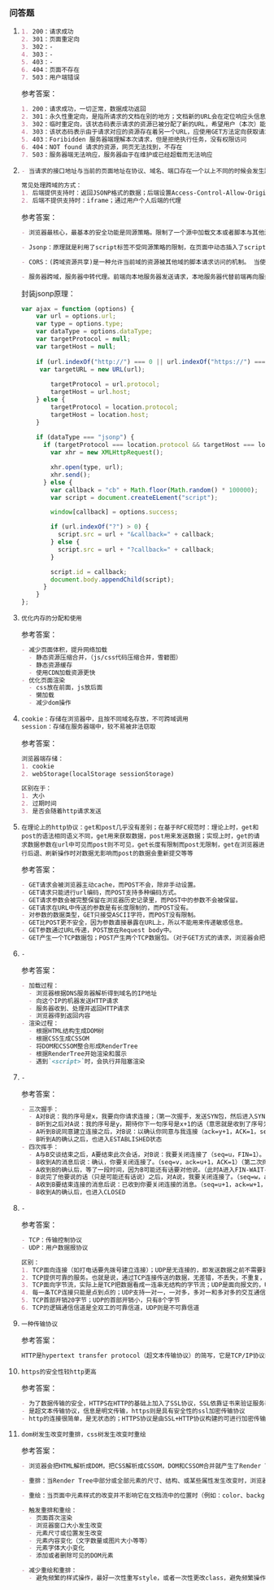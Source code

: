 ### 问答题

1. ```markdown
   1. 200：请求成功
   2. 301：页面重定向
   3. 302：-
   4. 303：-
   5. 403：-
   6. 404：页面不存在
   7. 503：用户端错误
   ```
   
   
   参考答案：
   
   ```markdown
   1. 200：请求成功，一切正常，数据成功返回
   2. 301：永久性重定向，是指所请求的文档在别的地方；文档新的URL会在定位响应头信息中给出。浏览器会自动连接到新的URL
   3. 302：临时重定向，该状态码表示请求的资源已被分配了新的URL，希望用户（本次）能使用新的URL访问
   4. 303：该状态码表示由于请求对应的资源存在着另一个URL，应使用GET方法定向获取请求的资源
   5. 403：Foribidden 服务器端理解本次请求，但是拒绝执行任务，没有权限访问
   6. 404：NOT found 请求的资源，网页无法找到，不存在
   7. 503：服务器端无法响应，服务器由于在维护或已经超载而无法响应
   ```
   
   
   
2. ```markdown
   - 当请求的接口地址与当前的页面地址在协议、域名、端口存在一个以上不同的时候会发生跨域；
   
   常见处理跨域的方式：
   1. 后端提供支持时：返回JSONP格式的数据；后端设置Access-Control-Allow-Origin属性
   2. 后端不提供支持时：iframe；通过用户个人后端的代理
   ```
   
   参考答案：
   
   ```markdown
   - 浏览器最核心，最基本的安全功能是同源策略。限制了一个源中加载文本或者脚本与其他源中资源的交互方式，当浏览器执行一个脚本时会检查是否同源，只有同源的脚本才会执行，如果不同源即为跨域
   
   - Jsonp：原理就是利用了script标签不受同源策略的限制，在页面中动态插入了script，script标签的src属性就是后端api接口的地址，并且以get的方式将前端回调处理函数名称告诉后端，后端在响应请求时会将回调返还，并且将数据以参数的形式传递回去
   
   - CORS：(跨域资源共享)是一种允许当前域的资源被其他域的脚本请求访问的机制。 当使用XMLHttpRequest发送请求时，浏览器如果发现违反了同源策略就会自动加上一个请求头：origin,后端在接受到请求后确定响应后会在Response Headers中加入一个属性：Access-Control-Allow-Origin,值就是发起请求的源地址，浏览器得到响应会进行判断Access-Control-Allow-Origin的值是否和当前的地址相同，只有匹配成功后才进行响应处理。现代浏览器中和移动端都支持CORS，IE下需要8+
   
   - 服务器跨域，服务器中转代理。前端向本地服务器发送请求，本地服务器代替前端再向服务器接口发送请求进行服务器间通信，本地服务器是个中转站的角色，再将响应的数据返回给前端
   ```
   
   封装jsonp原理：

   ```js
   var ajax = function (options) {
       var url = options.url;
       var type = options.type;
       var dataType = options.dataType;
       var targetProtocol = null;
       var targetHost = null;
       
       if (url.indexOf("http://") === 0 || url.indexOf("https://") === 0) {
   		var targetURL = new URL(url);
           
           targetProtocol = url.protocol;
           targetHost = url.host;
       } else {
           targetProtocol = location.protocol;
           targetHost = location.host;
       }
       
       if (dataType === "jsonp") {
         if (targetProtocol === location.protocol && targetHost === location.host) {
           var xhr = new XMLHttpRequest();
   
           xhr.open(type, url);
           xhr.send();
         } else {
           var callback = "cb" + Math.floor(Math.random() * 100000);
           var script = document.createELement("script");
   
           window[callback] = options.success;
   
           if (url.indexOf("?") > 0) {
             script.src = url + "&callback=" + callback;
           } else {
             script.src = url + "?callback=" + callback;
           }
   
           script.id = callback;
           document.body.appendChild(script);
         }
       }
   };
   ```
   
   
   
3. `优化内存的分配和使用` 

   参考答案：

   ```markdown
   - 减少页面体积，提升网络加载
     - 静态资源压缩合并，（js/css代码压缩合并，雪碧图）
     - 静态资源缓存
     - 使用CDN加载资源更快
   - 优化页面渲染
     - css放在前面，js放后面
     - 懒加载
     - 减少dom操作
   ```

   

4. ```markdown
   cookie：存储在浏览器中，且按不同域名存放，不可跨域调用
   session：存储在服务器端中，较不易被非法窃取
   ```

   参考答案：

   ```markdown
   浏览器端存储：
   1. cookie
   2. webStorage(localStorage sessionStorage)
   
   区别在于：
   1. 大小
   2. 过期时间
   3. 是否会随着http请求发送
   ```
   
   
   
5. ```
   在理论上的http协议：get和post几乎没有差别；在基于RFC规范时：理论上时，get和post的语法相同语义不同，get用来获取数据，post用来发送数据；实现上时，get的请求数据参数在url中可见而post则不可见，get长度有限制而post无限制，get在浏览器进行后退、刷新操作时对数据无影响而post的数据会重新提交等等
   ```

   参考答案：

   ```markdown
   - GET请求会被浏览器主动cache，而POST不会，除非手动设置。
   - GET请求只能进行url编码，而POST支持多种编码方式。
   - GET请求参数会被完整保留在浏览器历史记录里，而POST中的参数不会被保留。
   - GET请求在URL中传送的参数是有长度限制的，而POST没有。
   - 对参数的数据类型，GET只接受ASCII字符，而POST没有限制。
   - GET比POST更不安全，因为参数直接暴露在URL上，所以不能用来传递敏感信息。
   - GET参数通过URL传递，POST放在Request body中。
   - GET产生一个TCP数据包；POST产生两个TCP数据包。（对于GET方式的请求，浏览器会把http header和data一并发送出去，服务器响应200（返回数据）；而对于POST，浏览器先发送header，服务器响应100 continue，浏览器再发送data，服务器响应200 ok（返回数据））
   ```
   
   
   
6. `-`

   参考答案：

   ```markdown
   - 加载过程：
     - 浏览器根据DNS服务器解析得到域名的IP地址
     - 向这个IP的机器发送HTTP请求
     - 服务器收到、处理并返回HTTP请求
     - 浏览器得到返回内容
   - 渲染过程：
     - 根据HTML结构生成DOM树
     - 根据CSS生成CSSOM
     - 将DOM和CSSOM整合形成RenderTree
     - 根据RenderTree开始渲染和展示
     - 遇到`<script>`时，会执行并阻塞渲染
   ```

   

7. `-`

   参考答案：

   ```markdown
   - 三次握手：
     - A对B说：我的序号是x，我要向你请求连接；（第一次握手，发送SYN包，然后进入SYN-SEND状态）
     - B听到之后对A说：我的序号是y，期待你下一句序号是x+1的话（意思就是收到了序号为x的话，即ack=x+1），同意建立连接。（第二次握手，发送ACK-SYN包，然后进入SYN-RCVD状态）
     - A听到B说同意建立连接之后，对B说：以确认你同意与我连接（ack=y+1，ACK=1，seq=x+1）（第三次握手，A已进入ESTABLISHED状态）
     - B听到A的确认之后，也进入ESTABLISHED状态
   - 四次挥手：
     - A与B交谈结束之后，A要结束此次会话，对B说：我要关闭连接了（seq=u，FIN=1）。（第一次挥手，A进入FIN-WAIT-1）
     - B收到A的消息后说：确认，你要关闭连接了。（seq=v，ack=u+1，ACK=1）（第二次挥手，B进入CLOSE-WAIT）
     - A收到B的确认后，等了一段时间，因为B可能还有话要对他说。（此时A进入FIN-WAIT-2）
     - B说完了他要说的话（只是可能还有话说）之后，对A说，我要关闭连接了。（seq=w，ack=u+1，FIN=1，ACK=1）(第三次挥手)
     - A收到B要结束连接的消息后说：已收到你要关闭连接的消息。（seq=u+1，ack=w+1，ACK=1）(第四次挥手，然后A进入CLOSED)
     - B收到A的确认后，也进入CLOSED
   ```

   

8. `-`

   参考答案：

   ```markdown
   - TCP：传输控制协议
   - UDP：用户数据报协议
   
   区别：
   1. TCP面向连接（如打电话要先拨号建立连接）；UDP是无连接的，即发送数据之前不需要建立连接
   2. TCP提供可靠的服务。也就是说，通过TCP连接传送的数据，无差错，不丢失，不重复，且按序到达；UDP尽最大努力交付，即不保证可靠交付
   3. TCP面向字节流，实际上是TCP把数据看成一连串无结构的字节流；UDP是面向报文的，UDP没有拥塞控制，因此网络出现拥塞不会使源主机的发送速率降低（对实时应用很有用，如IP电话，实时视频会议等）
   4. 每一条TCP连接只能是点到点的；UDP支持一对一，一对多，多对一和多对多的交互通信
   5. TCP首部开销20字节；UDP的首部开销小，只有8个字节
   6. TCP的逻辑通信信道是全双工的可靠信道，UDP则是不可靠信道
   ```

   

9. `一种传输协议`

   参考答案：

   ```markdown
   HTTP是hypertext transfer protocol（超文本传输协议）的简写，它是TCP/IP协议的一个应用层协议，用于定义WEB浏览器与WEB服务器之间交换数据的过程。客户端连上web服务器后，若想获得web服务器中的某个web资源，需遵守一定的通讯格式，HTTP协议用于定义客户端与web服务器通讯的格式。
   ```

   

10. `https的安全性较http更高`

    参考答案：

    ```markdown
    - 为了数据传输的安全，HTTPS在HTTP的基础上加入了SSL协议，SSL依靠证书来验证服务器的身份，并为浏览器和服务器之间的通信加密
    - 是超文本传输协议，信息是明文传输，https则是具有安全性的ssl加密传输协议
    - http的连接很简单，是无状态的；HTTPS协议是由SSL+HTTP协议构建的可进行加密传输、身份认证的网络协议，比http协议安全
    ```

    

11. `dom树发生改变时重排，css树发生改变时重绘`

    参考答案：

    ```markdown
    - 浏览器会把HTML解析成DOM，把CSS解析成CSSOM，DOM和CSSOM合并就产生了Render Tree。有了Render Tree，我们就知道了所有节点的样式，然后计算他们在页面上的大小和位置，最后把节点绘制到页面上
    
    - 重排：当Render Tree中部分或全部元素的尺寸、结构、或某些属性发生改变时，浏览器重新渲染部分或全部文档的过程称为重排（回流）
    
    - 重绘：当页面中元素样式的改变并不影响它在文档流中的位置时（例如：color、background-color、visibility等），浏览器会将新样式赋予给元素并重新绘制它，这个过程称为重绘
    
    - 触发重排和重绘：
      - 页面首次渲染
      - 浏览器窗口大小发生改变
      - 元素尺寸或位置发生改变
      - 元素内容变化（文字数量或图片大小等等）
      - 元素字体大小变化
      - 添加或者删除可见的DOM元素
    
    - 减少重绘和重排：
      - 避免频繁的样式操作，最好一次性重写style，或者一次性更改class，避免频繁操作dom，对具有复杂动画的元素使用绝对定位，使它脱离文档流，否则会引起父元素及后续元素频繁回流
    ```
    
    

